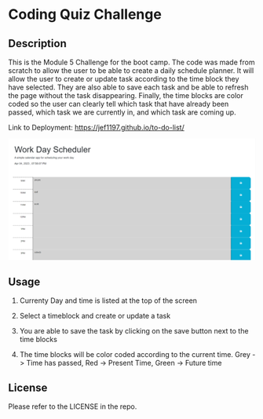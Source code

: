 # Coding Quiz Challenge

## Description

This is the Module 5 Challenge for the boot camp. The code was made from scratch to allow the user to be able to create a daily schedule planner. It will allow the user to create or update task according to the time block they have selected. They are also able to save each task and be able to refresh the page without the task disappearing. Finally, the time blocks are color coded so the user can clearly tell which task that have already been passed, which task we are currently in, and which task are coming up.


Link to Deployment: https://jef1197.github.io/to-do-list/

![screen shot of website](./Assets/images/website.png)

## Usage

1. Currenty Day and time is listed at the top of the screen

2. Select a timeblock and create or update a task

3. You are able to save the task by clicking on the save button next to the time blocks

4. The time blocks will be color coded according to the current time. Grey -> Time has passed, Red -> Present Time, Green -> Future time

## License

Please refer to the LICENSE in the repo.